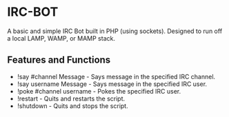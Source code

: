 IRC-BOT
=============
A basic and simple IRC Bot built in PHP (using sockets). Designed to run off a local LAMP, WAMP, or MAMP stack.

Features and Functions
-------
* !say #channel Message - Says message in the specified IRC channel.
* !say username Message - Says message in the specified IRC user.
* !poke #channel username - Pokes the specified IRC user.
* !restart - Quits and restarts the script.
* !shutdown - Quits and stops the script.